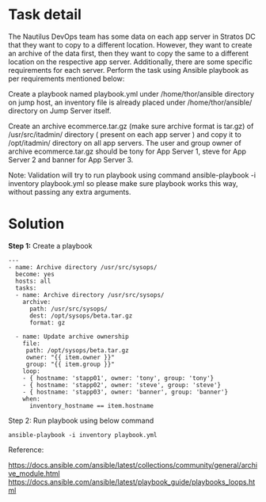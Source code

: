 # Task detail
The Nautilus DevOps team has some data on each app server in Stratos DC that they want to copy to a different location. However, they want to create an archive of the data first, then they want to copy the same to a different location on the respective app server. Additionally, there are some specific requirements for each server. Perform the task using Ansible playbook as per requirements mentioned below:

Create a playbook named playbook.yml under /home/thor/ansible directory on jump host, an inventory file is already placed under /home/thor/ansible/ directory on Jump Server itself.

Create an archive ecommerce.tar.gz (make sure archive format is tar.gz) of /usr/src/itadmin/ directory ( present on each app server ) and copy it to /opt/itadmin/ directory on all app servers. The user and group owner of archive ecommerce.tar.gz should be tony for App Server 1, steve for App Server 2 and banner for App Server 3.

Note: Validation will try to run playbook using command ansible-playbook -i inventory playbook.yml so please make sure playbook works this way, without passing any extra arguments.

# Solution

**Step 1:** Create a playbook

```
---
- name: Archive directory /usr/src/sysops/
  become: yes
  hosts: all
  tasks: 
  - name: Archive directory /usr/src/sysops/
    archive:
      path: /usr/src/sysops/
      dest: /opt/sysops/beta.tar.gz
      format: gz

  - name: Update archive ownership
    file:
     path: /opt/sysops/beta.tar.gz
     owner: "{{ item.owner }}"
     group: "{{ item.group }}"
    loop:
    - { hostname: 'stapp01', owner: 'tony', group: 'tony'}
    - { hostname: 'stapp02', owner: 'steve', group: 'steve'}
    - { hostname: 'stapp03', owner: 'banner', group: 'banner'}
    when:
      inventory_hostname == item.hostname
```

Step 2: Run playbook using below command

```
ansible-playbook -i inventory playbook.yml
```

Reference:

https://docs.ansible.com/ansible/latest/collections/community/general/archive_module.html
https://docs.ansible.com/ansible/latest/playbook_guide/playbooks_loops.html

